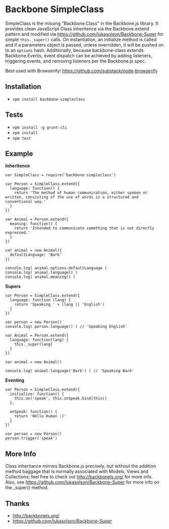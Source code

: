 Backbone SimpleClass
====================

SimpleClass is the missing "Backbone.Class" in the Backbone.js library.  It provides clean JavaScript Class inheritence via the Backbone.extend pattern and modified via https://github.com/lukasolson/Backbone-Super for simple `this._super()` calls.  On instantiation, an initialize method is called and if a parameters object is passed, unless overridden, it will be pushed on to an `options` hash.  Additionally, because backbone-class extends Backbone.Events, event dispatch can be achieved by adding listeners, triggering events, and removing listeners per the Backbone.js spec.

Best used with Browserify! https://github.com/substack/node-browserify

Installation
------------
- `npm install backbone-simpleclass`

Tests
-----

- `npm install -g grunt-cli`
- `npm install`
- `npm test`


Example
-------

**Inheritence**

```
var SimpleClass = require('backbone-simpleclass')

var Person = SimpleClass.extend({
  language: function() {
    return 'The method of human communication, either spoken or written, consisting of the use of words in a structured and conventional way.'
  }
})

var Animal = Person.extend({
  meaning: function() {
    return 'Intended to communicate something that is not directly expressed.'
  }
})

var animal = new Animal({
  defaultLanguage: 'Bark'
})

console.log( animal.options.defaultLanguage )
console.log( animal.language() )
console.log( animal.meaning() )

```

**Supers**

```
var Person = SimpleClass.extend({
  language: function (lang) {
    return 'Speaking ' + (lang || 'English')
  }
})

var person = new Person()
console.log( person.language() ) // 'Speaking English'

var Animal = Person.extend({
  language: function(lang) {
    this._super(lang)
  }
})

var animal = new Animal()

console.log( animal.language('Bark') ) // 'Speaking Bark'

```

**Eventing**

```
var Person = SimpleClass.extend({
  initialize: function() {
    this.on('speak', this.onSpeak.bind(this))
  },

  onSpeak: function() {
    return 'Hello Human :)'
  }
})

var person = new Person()
person.trigger('speak')

```

More Info
----------

Class inheritance mirrors Backbone.js precisely, but without the addition method baggage that is normally associated with Models, Views and Collections; feel free to check out http://backbonejs.org/ for more info.  Also, see https://github.com/lukasolson/Backbone-Super for more info on the _super() method.


Thanks
-------

- http://backbonejs.org/
- https://github.com/lukasolson/Backbone-Super
